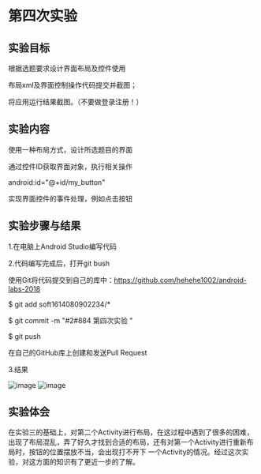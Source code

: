 # 第四次实验
## 实验目标
根据选题要求设计界面布局及控件使用

布局xml及界面控制操作代码提交并截图；

将应用运行结果截图。（不要做登录注册！）

## 实验内容
使用一种布局方式，设计所选题目的界面

通过控件ID获取界面对象，执行相关操作

android:id="@+id/my_button"

实现界面控件的事件处理，例如点击按钮

## 实验步骤与结果

1.在电脑上Android Studio编写代码

2.代码编写完成后，打开git bush

使用Git将代码提交到自己的库中：https://github.com/hehehe1002/android-labs-2018

$ git add soft1614080902234/*

$ git commit -m "#2#884 第四次实验 "

$ git push

在自己的GitHub库上创建和发送Pull Request

3.结果

![image](https://github.com/hehehe1002/android-labs-2018/blob/master/soft1614080902234/SY3.JPG)
![image](https://github.com/hehehe1002/android-labs-2018/blob/master/soft1614080902234/SY3-1.jpg)

## 实验体会
在实验三的基础上，对第二个Activity进行布局，在这过程中遇到了很多的困难，出现了布局混乱，弄了好久才找到合适的布局，还有对第一个Activity进行重新布局时，按钮的位置摆放不当，会出现打不开下 一个Activity的情况。经过这次实验，对这方面的知识有了更近一步的了解。
